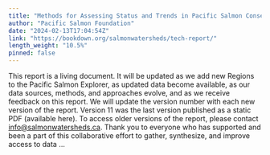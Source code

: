 ```yaml
---
title: "Methods for Assessing Status and Trends in Pacific Salmon Conservation Units and their Freshwater Habitats"
author: "Pacific Salmon Foundation"
date: "2024-02-13T17:04:54Z"
link: "https://bookdown.org/salmonwatersheds/tech-report/"
length_weight: "10.5%"
pinned: false
---
```


This report is a living document. It will be updated as we add new Regions to the Pacific Salmon Explorer, as updated data become available, as our data sources, methods, and approaches evolve, and as we receive feedback on this report. We will update the version number with each new version of the report. Version 11 was the last version published as a static PDF (available here). To access older versions of the report, please contact info@salmonwatersheds.ca. Thank you to everyone who has supported and been a part of this collaborative effort to gather, synthesize, and improve access to data  ...
